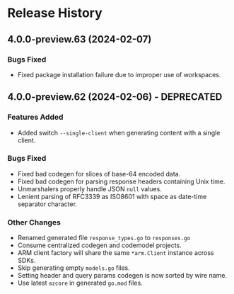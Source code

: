 # Release History

## 4.0.0-preview.63 (2024-02-07)

### Bugs Fixed

* Fixed package installation failure due to improper use of workspaces.

## 4.0.0-preview.62 (2024-02-06) - DEPRECATED

### Features Added

* Added switch `--single-client` when generating content with a single client.

### Bugs Fixed

* Fixed bad codegen for slices of base-64 encoded data.
* Fixed bad codegen for parsing response headers containing Unix time.
* Unmarshalers properly handle JSON `null` values.
* Lenient parsing of RFC3339 as ISO8601 with space as date-time separator character.

### Other Changes

* Renamed generated file `response_types.go` to `responses.go`
* Consume centralized codegen and codemodel projects.
* ARM client factory will share the same `*arm.Client` instance across SDKs.
* Skip generating empty `models.go` files.
* Setting header and query params codegen is now sorted by wire name.
* Use latest `azcore` in generated `go.mod` files.
